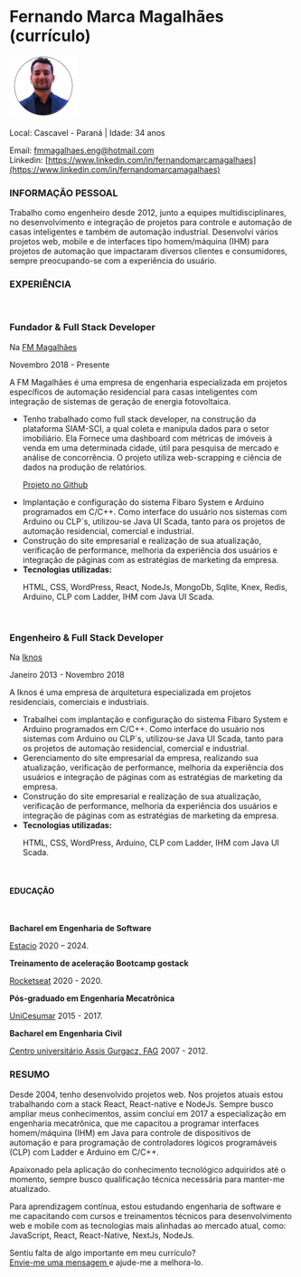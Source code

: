 # Fernando Marca Magalhães (currículo)

<img src="./assets/avatar.png" />

Local: Cascavel - Paraná | Idade: 34 anos

Email: [fmmagalhaes.eng@hotmail.com](mailto:fmmagalhaes.eng@hotmail.com) <br>
Linkedin: [https://www.linkedin.com/in/fernandomarcamagalhaes](https://www.linkedin.com/in/fernandomarcamagalhaes) 
<br>
### INFORMAÇÃO PESSOAL
Trabalho como engenheiro desde 2012, junto a equipes multidisciplinares, no desenvolvimento e integração de projetos para controle e automação de casas inteligentes e também de automação industrial.
Desenvolvi vários projetos web, mobile e de interfaces tipo homem/máquina (IHM) para projetos de automação que impactaram diversos clientes e consumidores, sempre preocupando-se com a experiência do usuário.
<br>

### EXPERIÊNCIA
<br>

### Fundador & Full Stack Developer
Na [FM Magalhães](https://fmmagalhaes.com.br/)

Novembro 2018 - Presente
<p>A FM Magalhães é uma empresa de engenharia especializada em projetos específicos de automação residencial para casas inteligentes com integração de sistemas de geração de energia fotovoltaica.</p>
<ul>
    <li>Tenho trabalhado como full stack developer, na construção da plataforma SIAM-SCI, a qual coleta e manipula dados para o setor imobiliário. Ela Fornece uma dashboard com métricas de imóveis à venda em uma determinada cidade, útil para pesquisa de mercado e análise de concorrência. O projeto utiliza web-scrapping e ciência de dados na produção de relatórios. 
    
[Projeto no Github](https://github.com/fernandomarca/Projeto-Sciam-sci)
    
</li>
    <li>
    Implantação e configuração do sistema Fibaro System e Arduino programados em C/C++. 
    Como interface do usuário nos sistemas com Arduino ou CLP´s, utilizou-se Java UI Scada, tanto para os projetos de automação residencial, comercial e industrial.
    </li>
    <li>
    Construção do site empresarial e realização de sua atualização, verificação de performance, melhoria da experiência dos usuários e integração de páginas com as estratégias de marketing da empresa.
    </li>
    <li>
    <b>Tecnologias utilizadas:</b>
    <p>HTML, CSS, WordPress, React, NodeJs, MongoDb, Sqlite, Knex, Redis, Arduino, CLP com Ladder, IHM com Java UI Scada.</p>
    </li>
</ul>
<br>

### Engenheiro & Full Stack Developer
Na [Iknos](https://iknosarquitetura.eng.br/)

Janeiro 2013 - Novembro 2018
<p>A Iknos é uma empresa de arquitetura especializada em projetos residenciais, comerciais e industriais.</p>
<ul>
    <li>
    Trabalhei com implantação e configuração do sistema Fibaro System e Arduino programados em C/C++. Como interface do usuário nos sistemas com Arduino ou CLP´s, utilizou-se Java UI Scada, tanto para os projetos de automação residencial, comercial e industrial.
    </li>
    <li>
    Gerenciamento do site empresarial da empresa, realizando sua atualização, verificação de performance, melhoria da experiência dos usuários e integração de páginas com as estratégias de marketing da empresa.
    </li>
    <li>
    Construção do site empresarial e realização de sua atualização, verificação de performance, melhoria da experiência dos usuários e integração de páginas com as estratégias de marketing da empresa.
    </li>
    <li>
    <b>Tecnologias utilizadas:</b>
    <p>HTML, CSS, WordPress, Arduino, CLP com Ladder, IHM com Java UI Scada.</p>
    </li>
</ul>

<br>

#### EDUCAÇÃO
<br>
<p><b>Bacharel em Engenharia de Software</b></p>

[Estacio](https://portal.estacio.br/) 2020 – 2024.
<br>

<p><b>Treinamento de aceleração Bootcamp gostack</b></p>

[Rocketseat](https://rocketseat.com.br/) 2020 - 2020.
<br>
<p><b>Pós-graduado em Engenharia Mecatrônica</b></p>

[UniCesumar](https://www.unicesumar.edu.br/home/) 2015 - 2017.
<br>
<p><b>Bacharel em Engenharia Civil</b></p>

[Centro universitário Assis Gurgacz, FAG](https://www.fag.edu.br/) 2007 - 2012.


### RESUMO 

Desde 2004, tenho desenvolvido projetos web. Nos projetos atuais estou trabalhando com a stack React, React-native e NodeJs.
Sempre busco ampliar meus conhecimentos, assim concluí em 2017 a especialização em engenharia mecatrônica, que me capacitou a programar interfaces homem/máquina (IHM) em Java para controle de dispositivos de automação e para programação de controladores lógicos programáveis (CLP) com Ladder e Arduino em C/C++.

Apaixonado pela aplicação do conhecimento tecnológico adquiridos até o momento, sempre busco qualificação técnica necessária para manter-me atualizado.

Para aprendizagem contínua, estou estudando engenharia de software e me capacitando com cursos e treinamentos técnicos para desenvolvimento web e mobile com as tecnologias mais alinhadas ao mercado atual, como: JavaScript, React, React-Native, NextJs, NodeJs.

  
Sentiu falta de algo importante em meu currículo?  
[Envie-me uma mensagem ]((mailto:fmmagalhaes.eng@hotmail.com)) e ajude-me a melhora-lo.
